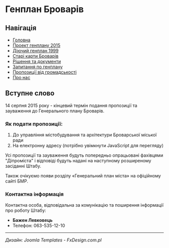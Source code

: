 # Генплан Броварів

## Навігація

- [Головна](/)
- [Проект генплану 2015](/proekt-henplanu-2015)
- [Діючий генплан 1999](/diiuchyi-henplan-1999)
- [Старі карти Броварів](/stari-karty-brovariv)
- [Рішення та документи](/rishennia-ta-dokumenty)
- [Запитання по генплану](/zapytannia-po-henplanu)
- [Пропозиції від громадськості](/propozytsii-vid-hromadskosti)
- [Про нас](/about)

## Вступне слово

14 серпня 2015 року - кінцевий термін подання пропозиції та зауваження до Генерального плану Броварів.

### Як подати пропозиції:

1. До управління містобудування та архітектури Броварської міської ради
2. На електронну адресу (потрібно увімкнути JavaScript для перегляду)

Усі пропозиції та зауваження будуть попередньо опрацьовані фахівцями "Діпроміста" і відповіді будуть надані на наступному розширеному засіданні Штабу.

Також очікуємо появи розділу «Генеральний план міста» на офіційному сайті БМР.

### Контактна інформація

Контактна особа, відповідальна за комунікацію та поширення інформації про роботу Штабу:
- **Бажен Левковець**
- Телефон: 063-535-12-10

---

*Дизайн: Joomla Templates - FxDesign.com.pl* 